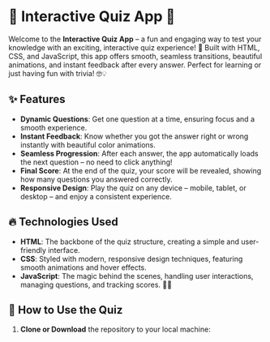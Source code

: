 # 🎉 Interactive Quiz App 🎉

Welcome to the **Interactive Quiz App** – a fun and engaging way to test your knowledge with an exciting, interactive quiz experience! 🚀 Built with HTML, CSS, and JavaScript, this app offers smooth, seamless transitions, beautiful animations, and instant feedback after every answer. Perfect for learning or just having fun with trivia! 🤓💡

## ✨ Features
- **Dynamic Questions**: Get one question at a time, ensuring focus and a smooth experience. 
- **Instant Feedback**: Know whether you got the answer right or wrong instantly with beautiful color animations. 
- **Seamless Progression**: After each answer, the app automatically loads the next question – no need to click anything! 
- **Final Score**: At the end of the quiz, your score will be revealed, showing how many questions you answered correctly. 
- **Responsive Design**: Play the quiz on any device – mobile, tablet, or desktop – and enjoy a consistent experience. 

## 🔥 Technologies Used
- **HTML**: The backbone of the quiz structure, creating a simple and user-friendly interface. 
- **CSS**: Styled with modern, responsive design techniques, featuring smooth animations and hover effects. 
- **JavaScript**: The magic behind the scenes, handling user interactions, managing questions, and tracking scores. 🧙‍♂

## 🚀 How to Use the Quiz
1. **Clone or Download** the repository to your local machine:
   ```bash
  
